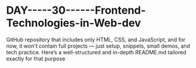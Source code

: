 # DAY-----30------Frontend-Technologies-in-Web-dev
GitHub repository that includes only HTML, CSS, and JavaScript, and for now, it won't contain full projects — just setup, snippets, small demos, and tech practice.  Here’s a well-structured and in-depth README.md tailored exactly for that purpose
